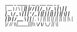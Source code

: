  ____      _     _____  _  __     _   ___    ___   _   _ <br>
| __ )    / \\   | ____|| |/ /    | | / _ \\  / _ \\ | \\ | |<br>
|  _ \\   / _ \\  |  _|  | ' /  _  | || | | || | | ||  \\| |<br>
| |_) | / ___ \\ | |___ | . \\ | |_| || |_| || |_| || |\\  |<br>
|____/ /_/   \\_\\|_____||_|\\_\\ \\___/  \\___/  \\___/ |_| \\_|<br>

